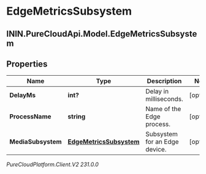 # EdgeMetricsSubsystem

## ININ.PureCloudApi.Model.EdgeMetricsSubsystem

## Properties

|Name | Type | Description | Notes|
|------------ | ------------- | ------------- | -------------|
| **DelayMs** | **int?** | Delay in milliseconds. | [optional] |
| **ProcessName** | **string** | Name of the Edge process. | [optional] |
| **MediaSubsystem** | [**EdgeMetricsSubsystem**](EdgeMetricsSubsystem) | Subsystem for an Edge device. | [optional] |



_PureCloudPlatform.Client.V2 231.0.0_
